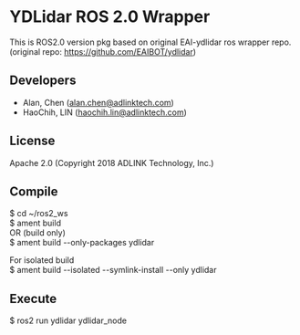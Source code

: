 # YDLidar ROS 2.0 Wrapper   
This is ROS2.0 version pkg based on original EAI-ydlidar ros wrapper repo.  
(original repo: https://github.com/EAIBOT/ydlidar)  

## Developers  
* Alan, Chen (alan.chen@adlinktech.com)  
* HaoChih, LIN (haochih.lin@adlinktech.com)  

## License  
Apache 2.0 (Copyright 2018 ADLINK Technology, Inc.)  
  
## Compile      
$ cd ~/ros2_ws  
$ ament build  
OR (build only)  
$ ament build --only-packages ydlidar  

For isolated build  
$ ament build --isolated --symlink-install --only ydlidar  

## Execute
$ ros2 run ydlidar ydlidar_node  
